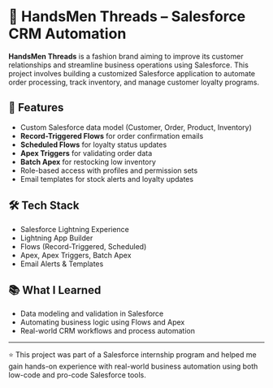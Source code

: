 # 👔 HandsMen Threads – Salesforce CRM Automation

**HandsMen Threads** is a fashion brand aiming to improve its customer relationships and streamline business operations using Salesforce. This project involves building a customized Salesforce application to automate order processing, track inventory, and manage customer loyalty programs.

## 🚀 Features

- Custom Salesforce data model (Customer, Order, Product, Inventory)
- **Record-Triggered Flows** for order confirmation emails
- **Scheduled Flows** for loyalty status updates
- **Apex Triggers** for validating order data
- **Batch Apex** for restocking low inventory
- Role-based access with profiles and permission sets
- Email templates for stock alerts and loyalty updates

## 🛠️ Tech Stack

- Salesforce Lightning Experience
- Lightning App Builder
- Flows (Record-Triggered, Scheduled)
- Apex, Apex Triggers, Batch Apex
- Email Alerts & Templates

## 📚 What I Learned

- Data modeling and validation in Salesforce
- Automating business logic using Flows and Apex
- Real-world CRM workflows and process automation

---

⭐ This project was part of a Salesforce internship program and helped me gain hands-on experience with real-world business automation using both low-code and pro-code Salesforce tools.
